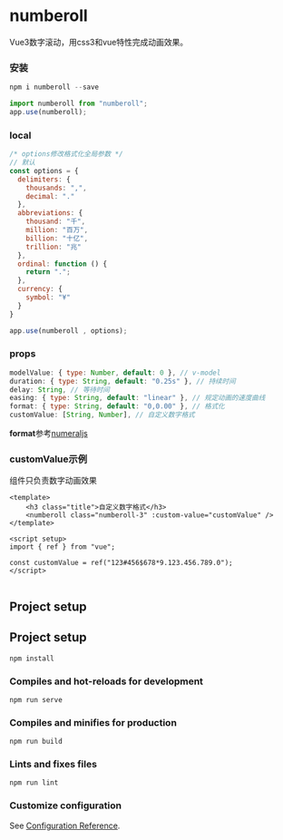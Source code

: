 # numberoll

Vue3数字滚动，用css3和vue特性完成动画效果。

### 安装

```js
npm i numberoll --save

import numberoll from "numberoll";
app.use(numberoll);
```

### local

```js
/* options修改格式化全局参数 */
// 默认
const options = { 
  delimiters: {
    thousands: ",",
    decimal: "."
  },
  abbreviations: {
    thousand: "千",
    million: "百万",
    billion: "十亿",
    trillion: "兆"
  },
  ordinal: function () {
    return ".";
  },
  currency: {
    symbol: "¥"
  }
}

app.use(numberoll , options);
```

### props

```js
modelValue: { type: Number, default: 0 }, // v-model
duration: { type: String, default: "0.25s" }, // 持续时间
delay: String, // 等待时间
easing: { type: String, default: "linear" }, // 规定动画的速度曲线
format: { type: String, default: "0,0.00" }, // 格式化
customValue: [String, Number], // 自定义数字格式
```

**format**参考[numeraljs](http://numeraljs.com/)

### customValue示例

组件只负责数字动画效果

```vue
<template>
    <h3 class="title">自定义数字格式</h3>
    <numberoll class="numberoll-3" :custom-value="customValue" />
</template>

<script setup>
import { ref } from "vue";

const customValue = ref("123#456$678*9.123.456.789.0");
</script>
 

```

## Project setup



## Project setup
```
npm install
```

### Compiles and hot-reloads for development
```
npm run serve
```

### Compiles and minifies for production
```
npm run build
```

### Lints and fixes files
```
npm run lint
```

### Customize configuration
See [Configuration Reference](https://cli.vuejs.org/config/).
